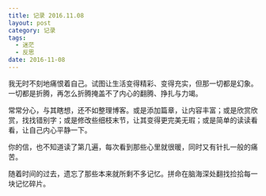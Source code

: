 ```yaml
---
title: 记录 2016.11.08
layout: post
category: 记录
tags:
  - 迷茫
  - 反思
date: 2016-11-08
---
```


我无时不刻地痛恨着自己。试图让生活变得精彩、变得充实，但那一切都是幻象。一切都是折腾，再怎么折腾掩盖不了内心的翻腾、挣扎与力竭。

常常分心，与其瞎想，还不如整理博客。或是添加篇章，让内容丰富；或是欣赏欣赏，找找错别字；或是修改些细枝末节，让其变得更完美无瑕；或是简单的读读看看，让自己内心平静一下。

你的信，也不知道读了第几遍，每次看到那些心里就很暖，同时又有针扎一般的痛苦。

随着时间的过去，遗忘了那些本来就所剩不多记忆。拼命在脑海深处翻找捡拾每一块记忆碎片。

